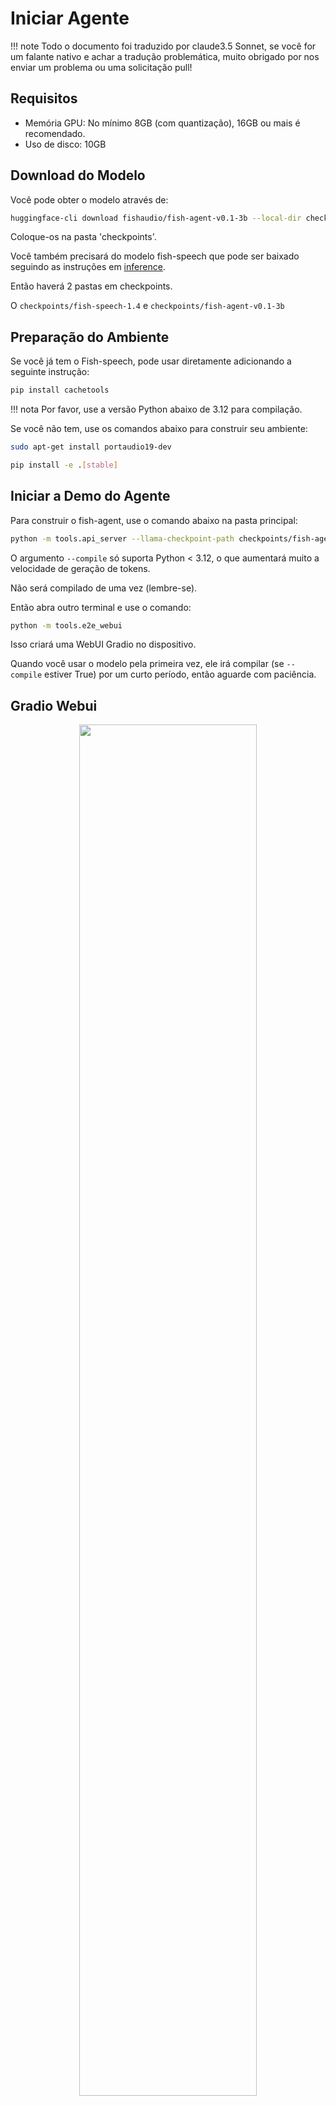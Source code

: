 # Iniciar Agente

!!! note
    Todo o documento foi traduzido por claude3.5 Sonnet, se você for um falante nativo e achar a tradução problemática, muito obrigado por nos enviar um problema ou uma solicitação pull!

## Requisitos

- Memória GPU: No mínimo 8GB (com quantização), 16GB ou mais é recomendado.
- Uso de disco: 10GB

## Download do Modelo

Você pode obter o modelo através de:

```bash
huggingface-cli download fishaudio/fish-agent-v0.1-3b --local-dir checkpoints/fish-agent-v0.1-3b
```

Coloque-os na pasta 'checkpoints'.

Você também precisará do modelo fish-speech que pode ser baixado seguindo as instruções em [inference](inference.md).

Então haverá 2 pastas em checkpoints.

O `checkpoints/fish-speech-1.4` e `checkpoints/fish-agent-v0.1-3b`

## Preparação do Ambiente

Se você já tem o Fish-speech, pode usar diretamente adicionando a seguinte instrução:
```bash
pip install cachetools
```

!!! nota
    Por favor, use a versão Python abaixo de 3.12 para compilação.

Se você não tem, use os comandos abaixo para construir seu ambiente:

```bash
sudo apt-get install portaudio19-dev

pip install -e .[stable]
```

## Iniciar a Demo do Agente

Para construir o fish-agent, use o comando abaixo na pasta principal:

```bash
python -m tools.api_server --llama-checkpoint-path checkpoints/fish-agent-v0.1-3b/ --mode agent --compile
```

O argumento `--compile` só suporta Python < 3.12, o que aumentará muito a velocidade de geração de tokens.

Não será compilado de uma vez (lembre-se).

Então abra outro terminal e use o comando:

```bash
python -m tools.e2e_webui
```

Isso criará uma WebUI Gradio no dispositivo.

Quando você usar o modelo pela primeira vez, ele irá compilar (se `--compile` estiver True) por um curto período, então aguarde com paciência.

## Gradio Webui
<p align="center">
   <img src="../../assets/figs/agent_gradio.png" width="75%">
</p>

Divirta-se!

## Desempenho

Em nossos testes, um laptop com 4060 mal consegue rodar, ficando muito sobrecarregado, gerando apenas cerca de 8 tokens/s. A 4090 gera cerca de 95 tokens/s com compilação, que é o que recomendamos.

# Sobre o Agente

A demo é uma versão alpha inicial de teste, a velocidade de inferência precisa ser otimizada, e há muitos bugs aguardando correção. Se você encontrou um bug ou quer corrigi-lo, ficaremos muito felizes em receber uma issue ou um pull request.
